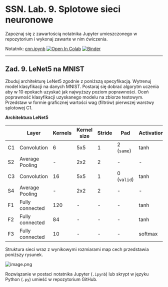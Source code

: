 # SSN. Lab. 9. Splotowe sieci neuronowe

Zapoznaj się z zawartością notatnika Jupyter umieszczonego w repozytorium  i wykonaj zawarte w nim ćwiczenia.

Notatnik: [cnn.ipynb](https://github.com/IS-UMK/ssn_lab_09/blob/master/cnn.ipynb)
[![Open In Colab](https://colab.research.google.com/assets/colab-badge.svg)](https://colab.research.google.com/github/IS-UMK/ssn_lab_09/blob/master/cnn.ipynb) [![Binder](https://mybinder.org/badge_logo.svg)](https://mybinder.org/v2/gh/IS-UMK/ssn_lab_09/master?filepath=cnn.ipynb)

---

## Zad. 9. LeNet5 na MNIST

Zbuduj architekturę LeNet5 zgodnie z poniższą specyfikacją. Wytrenuj model klasyfikacji na danych MNIST. Postaraj się dobrać algorytm uczenia aby w 10 epokach uzyskać jak najwyższy poziom poprawności.  Oceń poprawność klasyfikacji uzyskanego modelu na zbiorze testowym. Przedstaw w formie graficznej wartości wag (filtrów) pierwszej warstwy splotowej C1. 

**Architektura LeNet5**


|     | Layer            | Kernels  | Kernel size   | Stride   | Pad   | Activation    | 
|-----|------------------|----------|---------------|----------|-------|---------------|
| C1  | Convolution      | 6        |  5x5          | 1        | 2  (``same``) | tanh  |
| S2  | Average  Pooling | -        |  2x2          | 2        | -             | -     |
| C3  | Convolution      | 16       |  5x5          | 1        | 0 (``valid``) | tanh  |
| S4  | Average  Pooling | -        |  2x2          | 2        | -             | -     |
| F1  | Fully connected  | 120      |  -            | -        | -             | tanh  |
| F2  | Fully connected  | 84       |  -            | -        | -             | tanh  |
| F3  | Fully connected  | 10       |  -            | -        | -             | softmax  |

Struktura sieci wraz z wynikowymi rozmiarami map cech przedstawia poniższy rysunek.

![image.png](lenet5.png)

Rozwiązanie w postaci notatnika Jupyter (``.ipynb``) lub skrypt w języku Python (``.py``) umieść w repozytorium GitHub.





